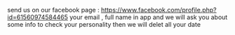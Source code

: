 send us on our facebook page :
https://www.facebook.com/profile.php?id=61560974584465
your email , full name in app 
and we will ask you about some info to check your personality then we will delet all your date
